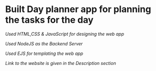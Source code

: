 # Built Day planner app for planning the tasks for the day

*Used HTML,CSS & JavaScript for designing the web app*

*Used NodeJS as the Backend Server*

*Used EJS for templating the web app*

*Link to the website is given in the Description section*


